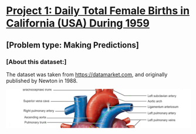 # [Project 1: Daily Total Female Births in California (USA) During 1959](https://github.com/Sam-Ghawbar/Data-Science)
## [**Problem type:** Making Predictions]
### [About this dataset:]
The dataset was taken from https://datamarket.com, and originally published by Newton in 1988.

![](https://github.com/Sam-Ghawbar/Data-Science/blob/main/Images/dataset-cover.jpg)

